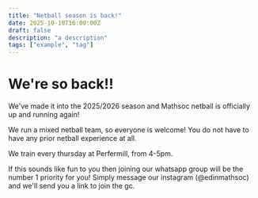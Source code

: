 ```yaml
---
title: "Netball season is back!"
date: 2025-10-10T16:00:00Z
draft: false
description: "a description"
tags: ["example", "tag"]
---
```

# We're so back!!

We've made it into the 2025/2026 season and Mathsoc netball is officially up and running again!

We run a mixed netball team, so everyone is welcome! You do not have to have any prior netball experience at all.

We train every thursday at Perfermill, from 4-5pm.

If this sounds like fun to you then joining our whatsapp group will be the number 1 priority for you! Simply message our instagram (@edinmathsoc) and we'll send you a link to join the gc.